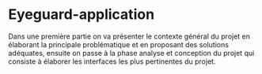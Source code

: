 # Eyeguard-application
 Dans une première partie on va présenter le contexte général du projet  en  élaborant la principale problématique et en proposant des solutions adéquates,  ensuite on passe à la phase analyse et conception du projet qui consiste à  élaborer les interfaces les plus pertinentes du projet.

